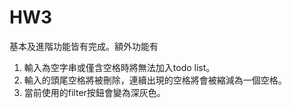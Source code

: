 # HW3
基本及進階功能皆有完成。額外功能有
1. 輸入為空字串或僅含空格時將無法加入todo list。
1. 輸入的頭尾空格將被刪除，連續出現的空格將會被縮減為一個空格。
1. 當前使用的filter按鈕會變為深灰色。
